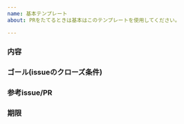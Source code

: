 ```yaml
---
name: 基本テンプレート
about: PRをたてるときは基本はこのテンプレートを使用してください。

---
```

### 内容

### ゴール(issueのクローズ条件)

### 参考issue/PR

### 期限

